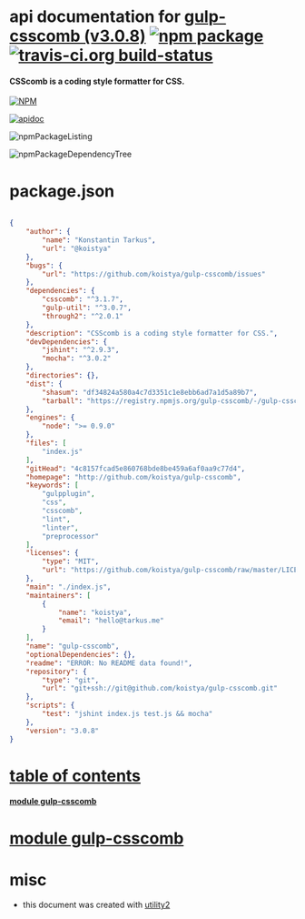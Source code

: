 # api documentation for  [gulp-csscomb (v3.0.8)](http://github.com/koistya/gulp-csscomb)  [![npm package](https://img.shields.io/npm/v/npmdoc-gulp-csscomb.svg?style=flat-square)](https://www.npmjs.org/package/npmdoc-gulp-csscomb) [![travis-ci.org build-status](https://api.travis-ci.org/npmdoc/node-npmdoc-gulp-csscomb.svg)](https://travis-ci.org/npmdoc/node-npmdoc-gulp-csscomb)
#### CSScomb is a coding style formatter for CSS.

[![NPM](https://nodei.co/npm/gulp-csscomb.png?downloads=true)](https://www.npmjs.com/package/gulp-csscomb)

[![apidoc](https://npmdoc.github.io/node-npmdoc-gulp-csscomb/build/screenCapture.buildNpmdoc.browser._2Fhome_2Ftravis_2Fbuild_2Fnpmdoc_2Fnode-npmdoc-gulp-csscomb_2Ftmp_2Fbuild_2Fapidoc.html.png)](https://npmdoc.github.io/node-npmdoc-gulp-csscomb/build..beta..travis-ci.org/apidoc.html)

![npmPackageListing](https://npmdoc.github.io/node-npmdoc-gulp-csscomb/build/screenCapture.npmPackageListing.svg)

![npmPackageDependencyTree](https://npmdoc.github.io/node-npmdoc-gulp-csscomb/build/screenCapture.npmPackageDependencyTree.svg)



# package.json

```json

{
    "author": {
        "name": "Konstantin Tarkus",
        "url": "@koistya"
    },
    "bugs": {
        "url": "https://github.com/koistya/gulp-csscomb/issues"
    },
    "dependencies": {
        "csscomb": "^3.1.7",
        "gulp-util": "^3.0.7",
        "through2": "^2.0.1"
    },
    "description": "CSScomb is a coding style formatter for CSS.",
    "devDependencies": {
        "jshint": "^2.9.3",
        "mocha": "^3.0.2"
    },
    "directories": {},
    "dist": {
        "shasum": "df34824a580a4c7d3351c1e8ebb6ad7a1d5a89b7",
        "tarball": "https://registry.npmjs.org/gulp-csscomb/-/gulp-csscomb-3.0.8.tgz"
    },
    "engines": {
        "node": ">= 0.9.0"
    },
    "files": [
        "index.js"
    ],
    "gitHead": "4c8157fcad5e860768bde8be459a6af0aa9c77d4",
    "homepage": "http://github.com/koistya/gulp-csscomb",
    "keywords": [
        "gulpplugin",
        "css",
        "csscomb",
        "lint",
        "linter",
        "preprocessor"
    ],
    "licenses": {
        "type": "MIT",
        "url": "https://github.com/koistya/gulp-csscomb/raw/master/LICENSE.txt"
    },
    "main": "./index.js",
    "maintainers": [
        {
            "name": "koistya",
            "email": "hello@tarkus.me"
        }
    ],
    "name": "gulp-csscomb",
    "optionalDependencies": {},
    "readme": "ERROR: No README data found!",
    "repository": {
        "type": "git",
        "url": "git+ssh://git@github.com/koistya/gulp-csscomb.git"
    },
    "scripts": {
        "test": "jshint index.js test.js && mocha"
    },
    "version": "3.0.8"
}
```



# <a name="apidoc.tableOfContents"></a>[table of contents](#apidoc.tableOfContents)

#### [module gulp-csscomb](#apidoc.module.gulp-csscomb)



# <a name="apidoc.module.gulp-csscomb"></a>[module gulp-csscomb](#apidoc.module.gulp-csscomb)



# misc
- this document was created with [utility2](https://github.com/kaizhu256/node-utility2)
